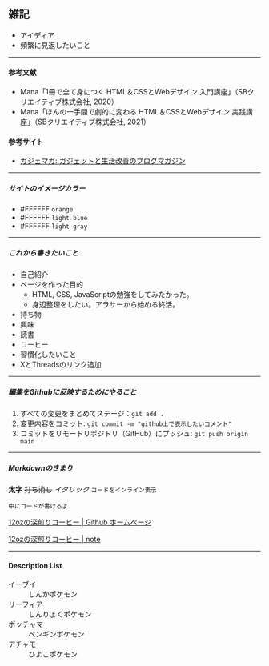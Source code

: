 ## 雑記　
- アイディア
- 頻繁に見返したいこと




---
#### 参考文献
- Mana「1冊で全て身につく HTML＆CSSとWebデザイン 入門講座」（SBクリエイティブ株式会社, 2020）
- Mana「ほんの一手間で劇的に変わる HTML＆CSSとWebデザイン 実践講座」（SBクリエイティブ株式会社, 2021）

#### 参考サイト
- [ガジェマガ: ガジェットと生活改善のブログマガジン](https://2week.net/)


---
##### サイトのイメージカラー
- #FFFFFF `orange`
- #FFFFFF `light blue`
- #FFFFFF `light gray`
---
##### これから書きたいこと

- 自己紹介
- ページを作った目的
  - HTML, CSS, JavaScriptの勉強をしてみたかった。
  - 身辺整理をしたい。アラサーから始める終活。
- 持ち物
- 興味
- 読書
- コーヒー
- 習慣化したいこと
- XとThreadsのリンク追加
---
##### 編集をGithubに反映するためにやること
1. すべての変更をまとめてステージ：`git add .`
2. 変更内容をコミット: 
   `git commit -m "github上で表示したいコメント"`
3. コミットをリモートリポジトリ（GitHub）にプッシュ: 
   `git push origin main`

---
##### Markdownのきまり
**太字**
~~打ち消し~~
*イタリック*
`コードをインライン表示`
```
中にコードが書けるよ
```
[12ozの深煎りコーヒー | Github ホームページ](https://darkroast-12oz.github.io/)

[12ozの深煎りコーヒー | note](https://note.com/darkroast_12oz)

---
#### Description List 
<dl>
  <dt>イーブイ</dt>
  <dd>しんかポケモン</dd>
  <dt>リーフィア</dt>
  <dd>しんりょくポケモン</dd>
  <dt>ポッチャマ</dt>
  <dd>ペンギンポケモン</dd>
  <dt>アチャモ</dt>
  <dd>ひよこポケモン</dd>
</dl>
